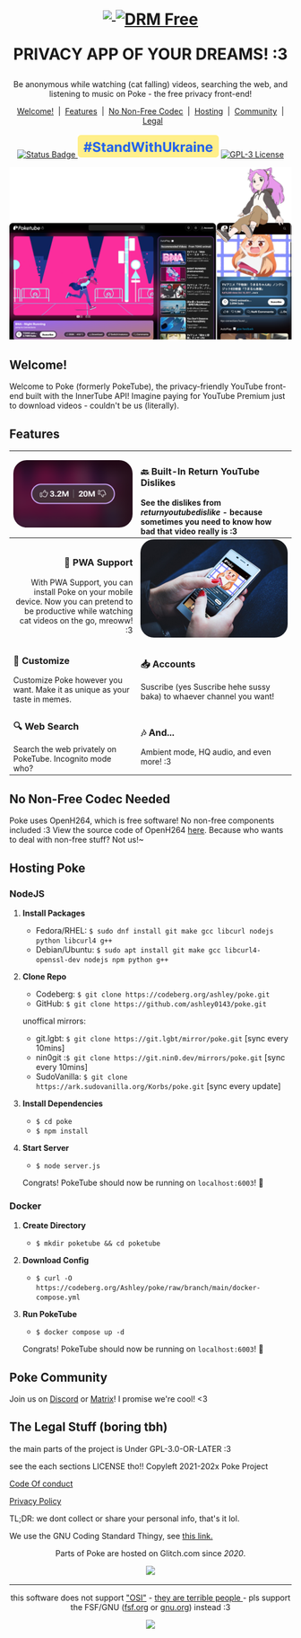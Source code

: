 <h1 align="center">
  <a href="https://poketube.fun/watch?v=9sJUDx7iEJw&quality=medium&=sjohgteojgytrueugtye4jhtytjrjnyıı">
    <img src="https://poketube.fun/css/logo-poke.svg" width="400">
  </a>
  <a href="http://www.defectivebydesign.org/drm-free">
    <img src="https://static.fsf.org/dbd/label/DRM-free%20label%20120.en.png" 
    alt="DRM Free" width="65" height="65" border="0" align="middle" />
  </a>
  <p>PRIVACY APP OF YOUR DREAMS! :3</p>
</h1>

<div align="center">
  <p>Be anonymous while watching (cat falling) videos, searching the web, and listening to music on Poke - the free privacy front-end!</p>
</div>

<div align="center">
  <a href="#welcome">Welcome!</a>&nbsp;&nbsp;|&nbsp;&nbsp;<a href="#features">Features</a>&nbsp;&nbsp;|&nbsp;&nbsp;<a href="#no-non-free-codec-needed">No Non-Free Codec</a>&nbsp;&nbsp;|&nbsp;&nbsp;<a href="#hosting-poke">Hosting</a>&nbsp;&nbsp;|&nbsp;&nbsp;<a href="#poke-community">Community</a>&nbsp;&nbsp;|&nbsp;&nbsp;<a href="#legal">Legal</a>
  <br><br>
  <a href="https://status.poketube.fun" target="_blank">
    <img width="170" src="https://api.netweak.com/status-badges/K2LY9" alt="Status Badge"/>
  </a>
  <img src="https://raw.githubusercontent.com/vshymanskyy/StandWithUkraine/main/badges/StandWithUkraine.svg" alt="Stand with Ukraine">
  <a href="./LICENSE">
    <img src="https://img.shields.io/badge/License-GPL--3-FF6666" alt="GPL-3 License">
  </a>
</div>

![Preview](./css/README_Preview.png)

## Welcome!

Welcome to Poke (formerly PokeTube), the privacy-friendly YouTube front-end built with the InnerTube API! Imagine paying for YouTube Premium just to download videos - couldn't be us (literally).

## Features

| <img width="100%" style="border-radius: 24px" src="./css/README_RYD.png"> | <div style="text-align: left"><h3>🔙 Built-In Return YouTube Dislikes</h3>See the dislikes from *returnyoutubedislike* - because sometimes you need to know how bad that video really is :3</div> |
| - | - |
| <div style="text-align: right"><h3>📱 PWA Support</h3>With PWA Support, you can install Poke on your mobile device. Now you can pretend to be productive while watching cat videos on the go, mreoww! :3</div> | <img width="100%" style="border-radius: 24px" src="./css/README_PWA.jpg"> |
| <h3>🎨 Customize</h3>Customize Poke however you want. Make it as unique as your taste in memes. | <h3>📥 Accounts</h3>Suscribe (yes Suscribe hehe sussy baka) to whaever channel you want! </div> |
| <h3>🔍 Web Search</h3>Search the web privately on PokeTube. Incognito mode who? | <h3>🎶 And...</h3>Ambient mode, HQ audio, and even more! :3 |

## No Non-Free Codec Needed

Poke uses OpenH264, which is free software! No non-free components included :3 View the source code of OpenH264 [here](https://github.com/cisco/openh264.git). Because who wants to deal with non-free stuff? Not us!~

## Hosting Poke

### NodeJS

1. **Install Packages**
   - Fedora/RHEL: `$ sudo dnf install git make gcc libcurl nodejs python libcurl4 g++`
   - Debian/Ubuntu: `$ sudo apt install git make gcc libcurl4-openssl-dev nodejs npm python g++`

2. **Clone Repo**
   - Codeberg: `$ git clone https://codeberg.org/ashley/poke.git`
   - GitHub: `$ git clone https://github.com/ashley0143/poke.git`
    
    unoffical mirrors:
   - git.lgbt: `$ git clone https://git.lgbt/mirror/poke.git` [sync every 10mins]
   - nin0git :`$ git clone https://git.nin0.dev/mirrors/poke.git` [sync every 10mins]
   - SudoVanilla: `$ git clone https://ark.sudovanilla.org/Korbs/poke.git` [sync every update]

3. **Install Dependencies**
   - `$ cd poke`
   - `$ npm install`

4. **Start Server**
   - `$ node server.js`

   Congrats! PokeTube should now be running on `localhost:6003`! 🎉

### Docker

1. **Create Directory**
   - `$ mkdir poketube && cd poketube`

2. **Download Config**
   - `$ curl -O https://codeberg.org/Ashley/poke/raw/branch/main/docker-compose.yml`

3. **Run PokeTube**
   - `$ docker compose up -d`

   Congrats! PokeTube should now be running on `localhost:6003`! 🎉

## Poke Community

Join us on [Discord](https://discord.poketube.fun/) or [Matrix](https://matrix.to/#/#poke:vern.cc)! I promise we're cool! <3

 

## The Legal Stuff (boring tbh)
the main parts of the project is Under GPL-3.0-OR-LATER :3

see the each sections LICENSE tho!!
Copyleft 2021-202x Poke Project

[Code Of conduct](https://codeberg.org/Ashley/poke/src/branch/main/CODE_OF_CONDUCT.md)

[Privacy Policy](https://poketube.fun/privacy)

TL;DR: we dont collect or share your personal info, that's it lol.

We use the GNU Coding Standard Thingy, see [this link.](https://www.gnu.org/prep/standards)


<div align="center">
  <p>Parts of Poke are hosted on Glitch.com since <i>2020</i>.</p>
  <a href="https://glitch.com/">
    <img src="https://cdn.glitch.global/d68d17bb-f2c0-4bc3-993f-50902734f652/glitch-fastly-lock-up.svg">
  </a>
  <br><hr>
  <p> this software does not support <a href="https://opensource.org">"OSI"</a> - <a href="https://rationalwiki.org/wiki/Eric_S._Raymond#Open_Source">they are terrible people </a> - pls support the FSF/GNU (<a href="https://fsf.org">fsf.org</a> or <a href="https://gnu.org">gnu.org</a>) instead :3 </p>
  <a href="https://gnu.org/not-open-source">
    <img width="200" src="https://autumn.revolt.chat/attachments/eNpfwV2C1_wudONe43YCvWr-4vbvLpG78HbuXgOYfO">
  </a>
</div>